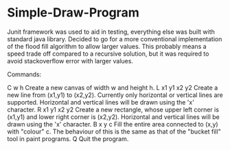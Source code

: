 # Simple-Draw-Program

Junit framework was used to aid in testing, everything else was built with standard java library. Decided to go for a more conventional implementation of
the flood fill algorithm to allow larger values. This probably means a speed trade off compared to a recursive solution, but it was required to avoid stackoverflow
error with larger values.


Commands:

C w h         Create a new canvas of width w and height h.
L x1 y1 x2 y2 Create a new line from (x1,y1) to (x2,y2). Currently only
              horizontal or vertical lines are supported. Horizontal and vertical lines
              will be drawn using the 'x' character.
R x1 y1 x2 y2 Create a new rectangle, whose upper left corner is (x1,y1) and
              lower right corner is (x2,y2). Horizontal and vertical lines will be drawn
              using the 'x' character.
B x y c       Fill the entire area connected to (x,y) with "colour" c. The
              behaviour of this is the same as that of the "bucket fill" tool in paint
              programs.
Q             Quit the program.

